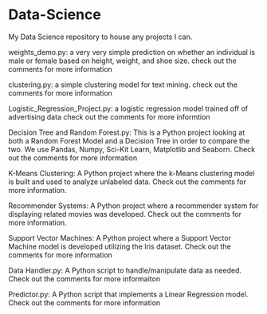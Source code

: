 # Data-Science

My Data Science repository to house any projects I can.


weights_demo.py:
  a very very simple prediction on whether an individual is male or female based on height, weight, and shoe size.
  check out the comments for more information

clustering.py:
  a simple clustering model for text mining.
  check out the comments for more information

Logistic_Regression_Project.py:
  a logistic regression model trained off of advertising data
  check out the comments for more informtion

Decision Tree and Random Forest.py:
  This is a Python project looking at both a Random Forest Model and a Decision Tree in order to compare the two.
  We use Pandas, Numpy, Sci-Kit Learn, Matplotlib and Seaborn.
  Check out the comments for more information

K-Means Clustering:
  A Python project where the k-Means clustering model is built and used to analyze unlabeled data. 
  Check out the comments for more information.

Recommender Systems:
  A Python project where a recommender system for displaying related movies was developed. 
  Check out the comments for more information. 

Support Vector Machines:
  A Python project where a Support Vector Machine model is developed utilizing the Iris dataset.
  Check out the comments for more information
  
Data Handler.py:
  A Python script to handle/manipulate data as needed.
  Check out the comments for more informaiton
  
Predictor.py:
  A Python script that implements a Linear Regression model.
  Check out the comments for more information
